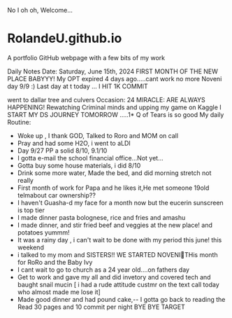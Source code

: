 No I oh oh, Welcome...
# RolandeU.github.io
A portfolio GitHub webpage with a few bits of my work

Daily Notes
Date: Saturday, June 15th, 2024
FIRST MONTH OF THE NEW PLACE BABYYY!
My OPT expired 4 days ago.....cant work no more 
Noveni day 9/9 :)
Last day at t today ...
I HIT 1K COMMIT

went to dallar tree and culvers
Occasion: 24
MIRACLE: ARE ALWAYS HAPPENING!
Rewatching Criminal minds and upping my game on Kaggle
I START MY DS JOURNEY TOMORROW .....1*
Q of Tears is so good
My daily Routine:
- Woke up , I thank GOD, Talked to Roro and MOM on call
- Pray and had some H2O, i went to aLDI
- Day 9/27 PP a solid 8/10, 9.1/10
- I gotta e-mail the school financial office...Not yet...
- Gotta buy some house materials, i did 8/10
- Drink some more water, Made the bed, and did morning stretch not really
- First month of work for Papa and he likes it,He met someone 19old telmabout car ownership??
- I haven't Guasha-d my face for a month now but the eucerin sunscreen is top tier
- I made dinner pasta bolognese, rice and fries and amashu
- I made dinner, and stir fried beef and veggies at the new place! and potatoes yummm!
- It was a rainy day , i can't wait to be done with my period this june! this weekend 
- i talked to my mom and SISTERS!! WE STARTED NOVENI🥹THis month for RoRo and the Baby Ivy
- I cant wait to go to church as a 24 year old....on fathers day
- Get to work and gave my all and did invetory and covered tech and baught snail mucin
[ i had a rude attitude custmr on the text call today who almost made me lose it]
- Made good dinner and had pound cake,-- I gotta go back to reading the Read 30 pages and 10 commit per night
BYE BYE TARGET


